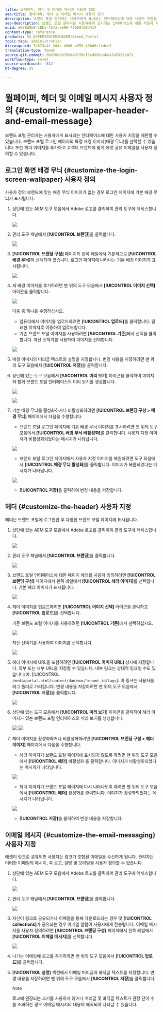 ```yaml
---
title: 월페이퍼, 헤더 및 이메일 메시지 사용자 정의
seo-title: 월페이퍼, 헤더 및 이메일 메시지 사용자 정의
description: 브랜드 포털 관리자는 사용자에게 표시되는 인터페이스에 대한 사용자 지정을 제한할 수 있습니다. 브랜드 포털 로그인 페이지의 특정 배경 이미지(배경 무늬)를 선택할 수 있습니다. 또한 헤더 이미지를 추가하고 고객의 브랜드에 맞게 에셋 공유 이메일을 사용자 정의할 수 있습니다.
seo-description: 브랜드 포털 관리자는 사용자에게 표시되는 인터페이스에 대한 사용자 지정을 제한할 수 있습니다. 브랜드 포털 로그인 페이지의 특정 배경 이미지(배경 무늬)를 선택할 수 있습니다. 또한 헤더 이미지를 추가하고 고객의 브랜드에 맞게 에셋 공유 이메일을 사용자 정의할 수 있습니다.
uuid: e078d0b9-18b5-467a-ae90-7f0b9fd0d414
content-type: reference
products: SG_EXPERIENCEMANAGER/Brand_Portal
topic-tags: administration
discoiquuid: 7b573a4f-2d4e-48d6-b259-436d0cfbdce9
translation-type: tm+mt
source-git-commit: 86078dd07b5d487f8cf5cd08bc46e4745529c873
workflow-type: tm+mt
source-wordcount: '812'
ht-degree: 2%

---
```



# 월페이퍼, 헤더 및 이메일 메시지 사용자 정의 {#customize-wallpaper-header-and-email-message}

브랜드 포털 관리자는 사용자에게 표시되는 인터페이스에 대한 사용자 지정을 제한할 수 있습니다. 브랜드 포털 로그인 페이지의 특정 배경 이미지(배경 무늬)를 선택할 수 있습니다. 또한 헤더 이미지를 추가하고 고객의 브랜드에 맞게 에셋 공유 이메일을 사용자 정의할 수 있습니다.

## 로그인 화면 배경 무늬 {#customize-the-login-screen-wallpaper} 사용자 정의

사용자 정의 브랜드에 맞는 배경 무늬 이미지가 없는 경우 로그인 페이지에 기본 배경 무늬가 표시됩니다.

1. 상단에 있는 AEM 도구 모음에서 Adobe 로고를 클릭하여 관리 도구에 액세스합니다.

   ![](assets/aemlogo.png)

1. 관리 도구 패널에서 **[!UICONTROL 브랜딩]**&#x200B;을 클릭합니다.


   ![](assets/admin-tools-panel-10.png)

1. **[!UICONTROL 브랜딩 구성]** 페이지의 왼쪽 레일에서 기본적으로 **[!UICONTROL 배경 무늬]**&#x200B;이 선택되어 있습니다. 로그인 페이지에 나타나는 기본 배경 이미지가 표시됩니다.

   ![](assets/default_wallpaper.png)

1. 새 배경 이미지를 추가하려면 맨 위의 도구 모음에서 **[!UICONTROL 이미지 선택]** 아이콘을 클릭합니다.

   ![](assets/choose_wallpaperimage.png)

   다음 중 하나를 수행하십시오.

   * 컴퓨터에서 이미지를 업로드하려면 **[!UICONTROL 업로드]**&#x200B;를 클릭합니다. 필요한 이미지로 이동하여 업로드합니다.
   * 기존 브랜드 포털 이미지를 사용하려면 **[!UICONTROL 기존]**&#x200B;에서 선택을 클릭합니다. 자산 선택기를 사용하여 이미지를 선택합니다.

   ![](assets/asset-picker.png)

1. 배경 이미지의 머리글 텍스트와 설명을 지정합니다. 변경 내용을 저장하려면 맨 위의 도구 모음에서 **[!UICONTROL 저장]**&#x200B;을 클릭합니다.

1. 상단에 있는 도구 모음에서 **[!UICONTROL 미리 보기]** 아이콘을 클릭하여 이미지와 함께 브랜드 포털 인터페이스의 미리 보기를 생성합니다.

   ![](assets/chlimage_1.png)

   ![](assets/custom-wallpaper-preview.png)

1. 기본 배경 무늬를 활성화하거나 비활성화하려면 **[!UICONTROL 브랜딩 구성 > 배경 무늬]** 페이지에서 다음을 수행합니다.

   * 브랜드 포털 로그인 페이지에 기본 배경 무늬 이미지를 표시하려면 맨 위의 도구 모음에서 **[!UICONTROL 배경 무늬 비활성화]**&#x200B;를 클릭합니다. 사용자 지정 이미지가 비활성화되었다는 메시지가 나타납니다.

   ![](assets/chlimage_1-1.png)

   * 브랜드 포털 로그인 페이지에서 사용자 지정 이미지를 복원하려면 도구 모음에서 **[!UICONTROL 배경 무늬 활성화]**&#x200B;를 클릭합니다. 이미지가 복원되었다는 메시지가 나타납니다.

   ![](assets/chlimage_1-2.png)

   * **[!UICONTROL 저장]**&#x200B;을 클릭하여 변경 내용을 저장합니다.



## 헤더 {#customize-the-header} 사용자 지정

헤더는 브랜드 포털에 로그인한 후 다양한 브랜드 포털 페이지에 표시됩니다.

1. 상단에 있는 AEM 도구 모음에서 Adobe 로고를 클릭하여 관리 도구에 액세스합니다.

   ![](assets/aemlogo.png)

1. 관리 도구 패널에서 **[!UICONTROL 브랜딩]**&#x200B;을 클릭합니다.

   ![](assets/admin-tools-panel-11.png)

1. 브랜드 포털 인터페이스에 대한 페이지 헤더를 사용자 정의하려면 **[!UICONTROL 브랜딩 구성]** 페이지에서 왼쪽 레일에서 **[!UICONTROL 헤더 이미지]**&#x200B;를 선택합니다. 기본 헤더 이미지가 표시됩니다.

   ![](assets/default-header.png)

1. 헤더 이미지를 업로드하려면 **[!UICONTROL 이미지 선택]** 아이콘을 클릭하고 **[!UICONTROL 업로드]**&#x200B;를 선택합니다.

   기존 브랜드 포털 이미지를 사용하려면 **[!UICONTROL 기존]**&#x200B;에서 선택하십시오.

   ![](assets/choose_wallpaperimage-1.png)

   자산 선택기를 사용하여 이미지를 선택합니다.

   ![](assets/asset-picker-header.png)

1. 헤더 이미지에 URL을 포함하려면 **[!UICONTROL 이미지 URL]** 상자에 지정합니다. 외부 또는 내부 URL을 지정할 수 있습니다. 내부 링크는 상대적 링크일 수도 있습니다(예:
   [!UICONTROL `/mediaportal.html/content/dam/mac/tenant_id/tags`].
이 링크는 사용자를 태그 폴더로 가리킵니다.
변경 내용을 저장하려면 맨 위의 도구 모음에서 **[!UICONTROL 저장]**&#x200B;을 클릭합니다.

   ![](assets/configure_brandingheaderimageurl.png)

1. 상단에 있는 도구 모음에서 **[!UICONTROL 미리 보기]** 아이콘을 클릭하여 헤더 이미지가 있는 브랜드 포털 인터페이스의 미리 보기를 생성합니다.

   ![](assets/chlimage_1-3.png)
   ![](assets/custom_header_preview.png)

1. 헤더 이미지를 활성화하거나 비활성화하려면 **[!UICONTROL 브랜딩 구성 > 헤더 이미지]** 페이지에서 다음을 수행합니다.

   * 헤더 이미지가 브랜드 포털 페이지에 표시되지 않도록 하려면 맨 위의 도구 모음에서 **[!UICONTROL 헤더]** 비활성화 를 클릭합니다. 이미지가 비활성화되었다는 메시지가 나타납니다.

   ![](assets/chlimage_1-4.png)

   * 헤더 이미지가 브랜드 포털 페이지에 다시 나타나도록 하려면 맨 위의 도구 모음에서 **[!UICONTROL 헤더]** 활성화를 클릭합니다. 이미지가 활성화되었다는 메시지가 나타납니다.

   ![](assets/chlimage_1-5.png)

   * **[!UICONTROL 저장]**&#x200B;을 클릭하여 변경 내용을 저장합니다.



## 이메일 메시지 {#customize-the-email-messaging} 사용자 지정

에셋이 링크로 공유되면 사용자는 링크가 포함된 이메일을 수신하게 됩니다. 관리자는 이러한 이메일의 메시지, 즉 로고, 설명 및 꼬리말을 사용자 정의할 수 있습니다.

1. 상단에 있는 AEM 도구 모음에서 Adobe 로고를 클릭하여 관리 도구에 액세스합니다.

   ![](assets/aemlogo.png)

1. 관리 도구 패널에서 **[!UICONTROL 브랜딩]**&#x200B;을 클릭합니다.

   ![](assets/admin-tools-panel-12.png)

1. 자산이 링크로 공유되거나 이메일을 통해 다운로드되는 경우 및 **[!UICONTROL collections]**&#x200B;가 공유되는 경우 이메일 알림이 사용자에게 전송됩니다. 이메일 메시지를 사용자 정의하려면 **[!UICONTROL 브랜딩 구성]** 페이지에서 왼쪽 레일에서 **[!UICONTROL 이메일 메시지]**&#x200B;를 선택합니다.

   ![](assets/configure-branding-page-email.png)

1. 나가는 이메일에 로고를 추가하려면 맨 위의 도구 모음에서 **[!UICONTROL 업로드]**&#x200B;를 클릭합니다.

1. **[!UICONTROL 설명]** 섹션에서 이메일 머리글과 바닥글 텍스트를 지정합니다. 변경 내용을 저장하려면 맨 위의 도구 모음에서 **[!UICONTROL 저장]**&#x200B;을 클릭합니다.

   >[!NOTE]
   >
   >로고에 권장되는 크기를 사용하지 않거나 머리글 및 바닥글 텍스트가 권장 단어 수를 초과하는 경우 이메일 메시지의 내용이 왜곡되어 나타날 수 있습니다.
